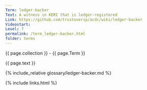 ```yaml
---
Term: ledger-backer
Text: A witness in KERI that is ledger-registered
Link: https://github.com/trustoverip/acdc/wiki/ledger-backer
Videostart: 
Level: 7
permalink: /term_ledger-backer.html
folder: terms
---
```


{{ page.collection }} - {{ page.Term }}

   {{ page.text }}

{% include_relative glossary/ledger-backer.md %}

 {% include links.html %} 
